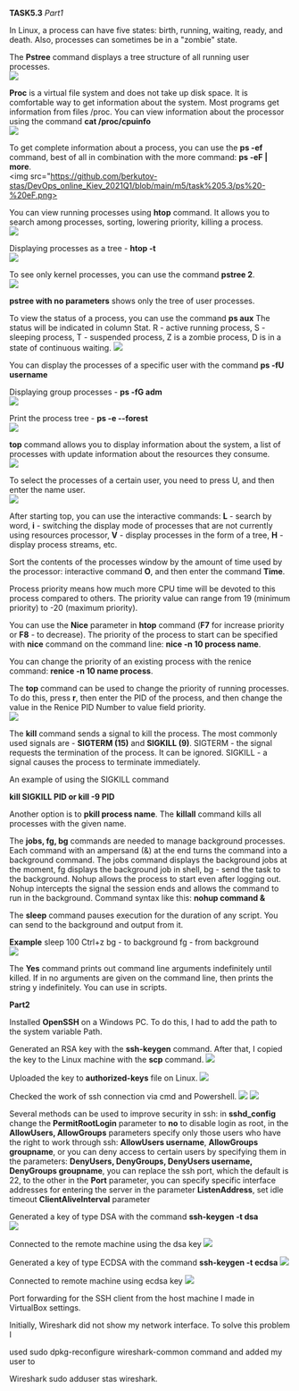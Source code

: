 **TASK5.3**
*Part1*

In Linux, a process can have five states: birth, running, waiting, ready, and death. Also, processes can sometimes be in a "zombie" state.

The **Pstree** command displays a tree structure of all running user processes.  
<img src="https://github.com/berkutov-stas/DevOps_online_Kiev_2021Q1/blob/main/m5/task%205.3/pstree.png">

**Proc** is a virtual file system and does not take up disk space. It is comfortable way to get information about the system. Most programs get information from files /proc. You
can view information about the processor using the command **cat /proc/cpuinfo**  
<img src="https://github.com/berkutov-stas/DevOps_online_Kiev_2021Q1/blob/main/m5/task%205.3/proc%20info%20cpu.png">

To get complete information about a process, you can use the **ps -ef** command, best of all in combination with the more command: **ps -eF | more**.  
<img src="https://github.com/berkutov-stas/DevOps_online_Kiev_2021Q1/blob/main/m5/task%205.3/ps%20-%20eF.png>

You can view running processes using **htop** command. It allows you to search among processes, sorting, lowering priority, killing a process.  
<img src="https://github.com/berkutov-stas/DevOps_online_Kiev_2021Q1/blob/main/m5/task%205.3/htop.png">

Displaying processes as a tree - **htop -t**  
<img src="https://github.com/berkutov-stas/DevOps_online_Kiev_2021Q1/blob/main/m5/task%205.3/htop%20-t.png">

To see only kernel processes, you can use the command **pstree 2**.  
<img src="https://github.com/berkutov-stas/DevOps_online_Kiev_2021Q1/blob/main/m5/task%205.3/pstree%202.png">

**pstree with no parameters** shows only the tree of user processes.

To view the status of a process, you can use the command **ps aux** The status will be indicated in column Stat. R - active running process, S - sleeping process, T - suspended
process, Z is a zombie process, D is in a state of continuous waiting.
<img src="https://github.com/berkutov-stas/DevOps_online_Kiev_2021Q1/blob/main/m5/task%205.3/ps%20aux.png">

You can display the processes of a specific user with the command **ps -fU username**

Displaying group processes - **ps -fG adm**  
<img src="https://github.com/berkutov-stas/DevOps_online_Kiev_2021Q1/blob/main/m5/task%205.3/ps%20-fG%20adm.png">

Print the process tree - **ps -e --forest**  
<img src="https://github.com/berkutov-stas/DevOps_online_Kiev_2021Q1/blob/main/m5/task%205.3/ps%20-%20forest.png">

**top** command allows you to display information about the system, a list of processes with update information about the resources they consume.  
<img src="https://github.com/berkutov-stas/DevOps_online_Kiev_2021Q1/blob/main/m5/task%205.3/top.png">

To select the processes of a certain user, you need to press U, and then enter the name user.  
<img src="https://github.com/berkutov-stas/DevOps_online_Kiev_2021Q1/blob/main/m5/task%205.3/top%20user.png">

After starting top, you can use the interactive commands: **L** - search by word, **i** - switching the display mode of processes that are not currently using resources
processor, **V** - display processes in the form of a tree, **H** - display process streams, etc.

Sort the contents of the processes window by the amount of time used by the processor: interactive command **O**, and then enter the command **Time**.

Process priority means how much more CPU time will be devoted to this process compared to others. The priority value can range from 19 (minimum priority) to -20 (maximum priority).

You can use the **Nice** parameter in **htop** command (**F7** for increase priority or **F8** - to decrease). The priority of the process to start can be specified with 
**nice** command on the command line: **nice -n 10 process name**.

You can change the priority of an existing process with the renice command: **renice -n 10 name process**.

The **top** command can be used to change the priority of running processes. To do this, press **r**, then enter the PID of the process, and then change the value in the 
Renice PID Number to value field priority.  
<img src="https://github.com/berkutov-stas/DevOps_online_Kiev_2021Q1/blob/main/m5/task%205.3/top%20renice.png">

The **kill** command sends a signal to kill the process. The most commonly used signals are - **SIGTERM (15)** and **SIGKILL (9)**. SIGTERM - the signal requests the termination
of the process. It can be ignored. SIGKILL - a signal causes the process to terminate immediately.

An example of using the SIGKILL command

**kill SIGKILL PID or kill -9 PID**

Another option is to **pkill process name**. The **killall** command kills all processes with the given name.

The **jobs, fg, bg** commands are needed to manage background processes. Each command with an ampersand (&) at the end turns the command into a background command. The jobs
command displays the background jobs at the moment, fg displays the background job in shell, bg - send the task to the background. Nohup allows the process to start
even after logging out. Nohup intercepts the signal the session ends and allows the command to run in the background. Command syntax like this: **nohup command &**

The **sleep** command pauses execution for the duration of any script. You can send to the background and output from it.

**Example**
sleep 100
Ctrl+z
bg - to background
fg - from background  
<img src="https://github.com/berkutov-stas/DevOps_online_Kiev_2021Q1/blob/main/m5/task%205.3/sleep%20fg%20bg.png">

The **Yes** command prints out command line arguments indefinitely until killed. If in no arguments are given on the command line, then prints the string y indefinitely. You can
use in scripts.

**Part2**

Installed **OpenSSH** on a Windows PC. To do this, I had to add the path to the system variable Path.

Generated an RSA key with the **ssh-keygen** command. After that, I copied the key to the Linux machine with the **scp** command.
<img src="https://github.com/berkutov-stas/DevOps_online_Kiev_2021Q1/blob/main/m5/task%205.3/copy-key-to-ubuntu.png">

Uploaded the key to **authorized-keys** file on Linux.
<img src="https://github.com/berkutov-stas/DevOps_online_Kiev_2021Q1/blob/main/m5/task%205.3/copy-key-to-ubuntu.png">

Checked the work of ssh connection via cmd and Powershell.
<img src="https://github.com/berkutov-stas/DevOps_online_Kiev_2021Q1/blob/main/m5/task%205.3/connect%20win-to-ubuntu.png">
<img src="https://github.com/berkutov-stas/DevOps_online_Kiev_2021Q1/blob/main/m5/task%205.3/powershell-connect-to-linux.png">

Several methods can be used to improve security in ssh: in **sshd_config** change the **PermitRootLogin** parameter to **no** to disable login as root, in the
**AllowUsers, AllowGroups** parameters specify only those users who have the right to work through ssh: **AllowUsers username**, **AllowGroups groupname**, or you can
deny access to certain users by specifying them in the parameters: **DenyUsers, DenyGroups, DenyUsers username, DenyGroups groupname**, you can replace the ssh port, which
the default is 22, to the other in the **Port** parameter, you can specify specific interface addresses for entering the server in the parameter **ListenAddress**, set
idle timeout **ClientAliveInterval** parameter

Generated a key of type DSA with the command **ssh-keygen -t dsa**  
<img src="https://github.com/berkutov-stas/DevOps_online_Kiev_2021Q1/blob/main/m5/task%205.3/%D0%B3%D0%B5%D0%BD%D0%B5%D1%80%D0%B0%D1%86%D0%B8%D1%8F%20dsa%20%D0%BA%D0%BB%D1%8E%D1%87%D0%B0.png">

Connected to the remote machine using the dsa key
<img src="https://github.com/berkutov-stas/DevOps_online_Kiev_2021Q1/blob/main/m5/task%205.3/dsa_connect_ubuntu.png">

Generated a key of type ECDSA with the command **ssh-keygen -t ecdsa**
<img src="https://github.com/berkutov-stas/DevOps_online_Kiev_2021Q1/blob/main/m5/task%205.3/%D0%B3%D0%B5%D0%BD%D0%B5%D1%80%D0%B0%D1%86%D0%B8%D1%8F%20ecdsa%20%D0%BA%D0%BB%D1%8E%D1%87%D0%B0.png">

Connected to remote machine using ecdsa key
<img src="https://github.com/berkutov-stas/DevOps_online_Kiev_2021Q1/blob/main/m5/task%205.3/ecd_connect_ubuntu.png">

Port forwarding for the SSH client from the host machine I made in VirtualBox settings.



Initially, Wireshark did not show my network interface. To solve this problem I

used sudo dpkg-reconfigure wireshark-common command and added my user to

Wireshark sudo adduser stas wireshark.
